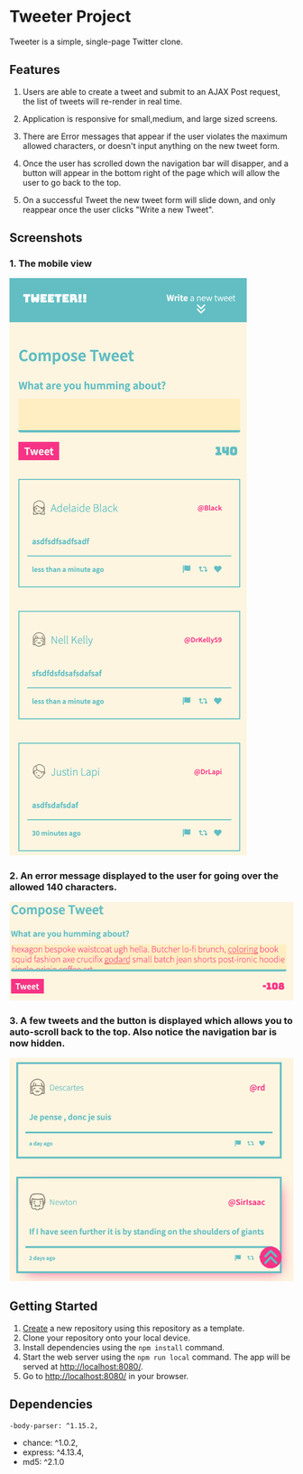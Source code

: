 # Tweeter Project

Tweeter is a simple, single-page Twitter clone.

## Features

1. Users are able to create a tweet and submit to an AJAX Post request, the list of tweets will re-render in real time.

2. Application is responsive for small,medium, and large sized screens.

3. There are Error messages that appear if the user violates the maximum allowed characters, or doesn't input anything on the new tweet form.

4. Once the user has scrolled down the navigation bar will disapper, and a button will appear in the bottom right of the page which will allow the user to go back to the top.

5. On a successful Tweet the new tweet form will slide down, and only reappear once the user clicks "Write a new Tweet".

## Screenshots

### 1. The mobile view

!["The Mobile View"](https://github.com/mrfinesse47/Tweeter/blob/main/docs/1.png?raw=true)

### 2. An error message displayed to the user for going over the allowed 140 characters.

!["An error message"](https://github.com/mrfinesse47/Tweeter/blob/main/docs/3.png?raw=true)

### 3. A few tweets and the button is displayed which allows you to auto-scroll back to the top. Also notice the navigation bar is now hidden.

!["User has scrolled down the page"](https://github.com/mrfinesse47/Tweeter/blob/main/docs/5.png?raw=true)



## Getting Started

1. [Create](https://docs.github.com/en/repositories/creating-and-managing-repositories/creating-a-repository-from-a-template) a new repository using this repository as a template.
2. Clone your repository onto your local device.
3. Install dependencies using the `npm install` command.
4. Start the web server using the `npm run local` command. The app will be served at <http://localhost:8080/>.
5. Go to <http://localhost:8080/> in your browser.

## Dependencies

    -body-parser: ^1.15.2,
   - chance: ^1.0.2,
   - express: ^4.13.4,
   - md5: ^2.1.0
